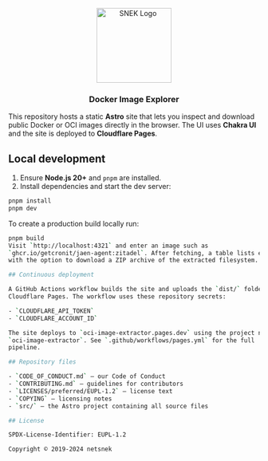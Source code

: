 <p align="center">
  <a href="https://netsnek.com/" target="_blank" rel="noopener noreferrer">
    <img src="https://avatars.githubusercontent.com/u/148873257?s=400&u=db7fa77c9a2a16eec51871024811abd21f734787&v=4" alt="SNEK Logo" height="150">
  </a>
</p>

<h3 align="center">Docker Image Explorer</h3>

This repository hosts a static **Astro** site that lets you inspect and
download public Docker or OCI images directly in the browser. The UI uses
**Chakra UI** and the site is deployed to **Cloudflare Pages**.

## Local development

1. Ensure **Node.js 20+** and `pnpm` are installed.
2. Install dependencies and start the dev server:

```bash
pnpm install
pnpm dev
```

To create a production build locally run:

```bash
pnpm build
Visit `http://localhost:4321` and enter an image such as
`ghcr.io/getcronit/jaen-agent:zitadel`. After fetching, a table lists every file
with the option to download a ZIP archive of the extracted filesystem.

## Continuous deployment

A GitHub Actions workflow builds the site and uploads the `dist/` folder to
Cloudflare Pages. The workflow uses these repository secrets:

- `CLOUDFLARE_API_TOKEN`
- `CLOUDFLARE_ACCOUNT_ID`

The site deploys to `oci-image-extractor.pages.dev` using the project name
`oci-image-extractor`. See `.github/workflows/pages.yml` for the full
pipeline.

## Repository files

- `CODE_OF_CONDUCT.md` – our Code of Conduct
- `CONTRIBUTING.md` – guidelines for contributors
- `LICENSES/preferred/EUPL-1.2` – license text
- `COPYING` – licensing notes
- `src/` – the Astro project containing all source files

## License

SPDX-License-Identifier: EUPL-1.2

Copyright © 2019-2024 netsnek
